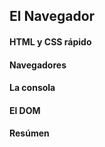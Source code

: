 ## El Navegador

#### HTML y CSS rápido

#### Navegadores

#### La consola

#### El DOM

#### Resúmen
